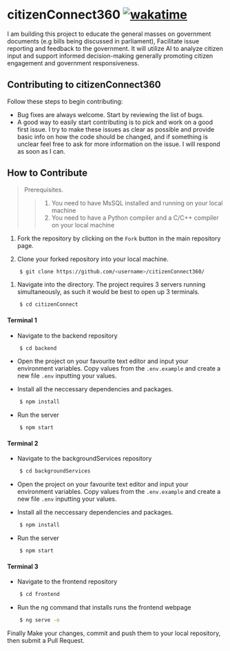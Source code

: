 # citizenConnect360 [![wakatime](https://wakatime.com/badge/user/018d2724-5245-41f2-bacd-7b68daa01c31/project/95d83951-2aee-4c20-95d6-52ec9742e9c0.svg)](https://wakatime.com/badge/user/018d2724-5245-41f2-bacd-7b68daa01c31/project/95d83951-2aee-4c20-95d6-52ec9742e9c0)
I am building this project to educate the general masses on government documents (e.g bills being discussed in parliament), Facilitate issue reporting and feedback to the government. It will utilize AI to analyze citizen input and support informed decision-making generally promoting citizen engagement and government responsiveness.


## Contributing to citizenConnect360

Follow these steps to begin contributing:

- Bug fixes are always welcome. Start by reviewing the list of bugs.
- A good way to easily start contributing is to pick and work on a good first issue. I try to make these issues as clear as possible and provide basic info on how the code should be changed, and if something is unclear feel free to ask for more information on the issue. I will respond as soon as I can.

## How to Contribute

> Prerequisites.
>> 1. You need to have MsSQL installed and running on your local machine
>> 2. You need to have a Python compiler and a C/C++ compiler on your local machine 


1. Fork the repository by clicking on the `Fork` button in the main repository page.

1. Clone your forked repository into your local machine.
```bash
    $ git clone https://github.com/<username>/citizenConnect360/
```

1. Navigate into the directory. The project requires 3 servers running simultaneously, as such it would be best to open up 3 terminals.
```bash
    $ cd citizenConnect
```

#### Terminal 1

- Navigate to the backend repository
```bash
    $ cd backend
```

- Open the project on your favourite text editor and input your environment variables. Copy values from the `.env.example` and create a new file `.env` inputting your values.

- Install all the neccessary dependencies and packages.
```bash
    $ npm install
```

- Run the server
```bash
    $ npm start
```

#### Terminal 2

- Navigate to the backgroundServices repository
```bash
    $ cd backgroundServices
```

- Open the project on your favourite text editor and input your environment variables. Copy values from the `.env.example` and create a new file `.env` inputting your values.


- Install all the neccessary dependencies and packages.
```bash
    $ npm install
```

- Run the server
```bash
    $ npm start
```

#### Terminal 3

- Navigate to the frontend repository
```bash
    $ cd frontend
```

- Run the ng command that installs runs the frontend webpage
```bash
    $ ng serve -o
```


Finally Make your changes, commit and push them to your local repository, then submit a Pull Request. 



